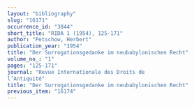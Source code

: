```yaml
---
layout: "bibliography"
slug: "16171"
occurrence_id: "3844"
short_title: "RIDA 1 (1954), 125-171"
author: "Petschow, Herbert"
publication_year: "1954"
title: "Der Surrogationsgedanke im neubabylonischen Recht"
volume_no_: "1"
pages: "125-171"
journal: "Revue Internationale des Droits de
l’Antiquité"
title: "Der Surrogationsgedanke im neubabylonischen Recht"
previous_item: "16174"
---
```

